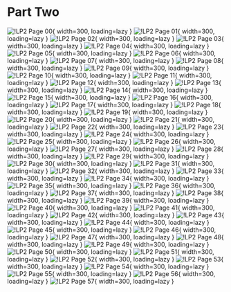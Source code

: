 # Part Two

![!LP2 Page 00](./../../assets/images/LP/LP2_00.jpg "LP2 Page 00"){ width=300, loading=lazy }
![!LP2 Page 01](./../../assets/images/LP/LP2_01.jpg "LP2 Page 01"){ width=300, loading=lazy }
![!LP2 Page 02](./../../assets/images/LP/LP2_02.jpg "LP2 Page 02"){ width=300, loading=lazy }
![!LP2 Page 03](./../../assets/images/LP/LP2_03.jpg "LP2 Page 03"){ width=300, loading=lazy }
![!LP2 Page 04](./../../assets/images/LP/LP2_04.jpg "LP2 Page 04"){ width=300, loading=lazy }
![!LP2 Page 05](./../../assets/images/LP/LP2_05.jpg "LP2 Page 05"){ width=300, loading=lazy }
![!LP2 Page 06](./../../assets/images/LP/LP2_06.jpg "LP2 Page 06"){ width=300, loading=lazy }
![!LP2 Page 07](./../../assets/images/LP/LP2_07.jpg "LP2 Page 07"){ width=300, loading=lazy }
![!LP2 Page 08](./../../assets/images/LP/LP2_08.jpg "LP2 Page 08"){ width=300, loading=lazy }
![!LP2 Page 09](./../../assets/images/LP/LP2_09.jpg "LP2 Page 09"){ width=300, loading=lazy }
![!LP2 Page 10](./../../assets/images/LP/LP2_10.jpg "LP2 Page 10"){ width=300, loading=lazy }
![!LP2 Page 11](./../../assets/images/LP/LP2_11.jpg "LP2 Page 11"){ width=300, loading=lazy }
![!LP2 Page 12](./../../assets/images/LP/LP2_12.jpg "LP2 Page 12"){ width=300, loading=lazy }
![!LP2 Page 13](./../../assets/images/LP/LP2_13.jpg "LP2 Page 13"){ width=300, loading=lazy }
![!LP2 Page 14](./../../assets/images/LP/LP2_14.jpg "LP2 Page 14"){ width=300, loading=lazy }
![!LP2 Page 15](./../../assets/images/LP/LP2_15.jpg "LP2 Page 15"){ width=300, loading=lazy }
![!LP2 Page 16](./../../assets/images/LP/LP2_16.jpg "LP2 Page 16"){ width=300, loading=lazy }
![!LP2 Page 17](./../../assets/images/LP/LP2_17.jpg "LP2 Page 17"){ width=300, loading=lazy }
![!LP2 Page 18](./../../assets/images/LP/LP2_18.jpg "LP2 Page 18"){ width=300, loading=lazy }
![!LP2 Page 19](./../../assets/images/LP/LP2_19.jpg "LP2 Page 19"){ width=300, loading=lazy }
![!LP2 Page 20](./../../assets/images/LP/LP2_20.jpg "LP2 Page 20"){ width=300, loading=lazy }
![!LP2 Page 21](./../../assets/images/LP/LP2_21.jpg "LP2 Page 21"){ width=300, loading=lazy }
![!LP2 Page 22](./../../assets/images/LP/LP2_22.jpg "LP2 Page 22"){ width=300, loading=lazy }
![!LP2 Page 23](./../../assets/images/LP/LP2_23.jpg "LP2 Page 23"){ width=300, loading=lazy }
![!LP2 Page 24](./../../assets/images/LP/LP2_24.jpg "LP2 Page 24"){ width=300, loading=lazy }
![!LP2 Page 25](./../../assets/images/LP/LP2_25.jpg "LP2 Page 25"){ width=300, loading=lazy }
![!LP2 Page 26](./../../assets/images/LP/LP2_26.jpg "LP2 Page 26"){ width=300, loading=lazy }
![!LP2 Page 27](./../../assets/images/LP/LP2_27.jpg "LP2 Page 27"){ width=300, loading=lazy }
![!LP2 Page 28](./../../assets/images/LP/LP2_28.jpg "LP2 Page 28"){ width=300, loading=lazy }
![!LP2 Page 29](./../../assets/images/LP/LP2_29.jpg "LP2 Page 29"){ width=300, loading=lazy }
![!LP2 Page 30](./../../assets/images/LP/LP2_30.jpg "LP2 Page 30"){ width=300, loading=lazy }
![!LP2 Page 31](./../../assets/images/LP/LP2_31.jpg "LP2 Page 31"){ width=300, loading=lazy }
![!LP2 Page 32](./../../assets/images/LP/LP2_32.jpg "LP2 Page 32"){ width=300, loading=lazy }
![!LP2 Page 33](./../../assets/images/LP/LP2_33.jpg "LP2 Page 33"){ width=300, loading=lazy }
![!LP2 Page 34](./../../assets/images/LP/LP2_34.jpg "LP2 Page 34"){ width=300, loading=lazy }
![!LP2 Page 35](./../../assets/images/LP/LP2_35.jpg "LP2 Page 35"){ width=300, loading=lazy }
![!LP2 Page 36](./../../assets/images/LP/LP2_36.jpg "LP2 Page 36"){ width=300, loading=lazy }
![!LP2 Page 37](./../../assets/images/LP/LP2_37.jpg "LP2 Page 37"){ width=300, loading=lazy }
![!LP2 Page 38](./../../assets/images/LP/LP2_38.jpg "LP2 Page 38"){ width=300, loading=lazy }
![!LP2 Page 39](./../../assets/images/LP/LP2_39.jpg "LP2 Page 39"){ width=300, loading=lazy }
![!LP2 Page 40](./../../assets/images/LP/LP2_40.jpg "LP2 Page 40"){ width=300, loading=lazy }
![!LP2 Page 41](./../../assets/images/LP/LP2_41.jpg "LP2 Page 41"){ width=300, loading=lazy }
![!LP2 Page 42](./../../assets/images/LP/LP2_42.jpg "LP2 Page 42"){ width=300, loading=lazy }
![!LP2 Page 43](./../../assets/images/LP/LP2_43.jpg "LP2 Page 43"){ width=300, loading=lazy }
![!LP2 Page 44](./../../assets/images/LP/LP2_44.jpg "LP2 Page 44"){ width=300, loading=lazy }
![!LP2 Page 45](./../../assets/images/LP/LP2_45.jpg "LP2 Page 45"){ width=300, loading=lazy }
![!LP2 Page 46](./../../assets/images/LP/LP2_46.jpg "LP2 Page 46"){ width=300, loading=lazy }
![!LP2 Page 47](./../../assets/images/LP/LP2_47.jpg "LP2 Page 47"){ width=300, loading=lazy }
![!LP2 Page 48](./../../assets/images/LP/LP2_48.jpg "LP2 Page 48"){ width=300, loading=lazy }
![!LP2 Page 49](./../../assets/images/LP/LP2_49.jpg "LP2 Page 49"){ width=300, loading=lazy }
![!LP2 Page 50](./../../assets/images/LP/LP2_50.jpg "LP2 Page 50"){ width=300, loading=lazy }
![!LP2 Page 51](./../../assets/images/LP/LP2_51.jpg "LP2 Page 51"){ width=300, loading=lazy }
![!LP2 Page 52](./../../assets/images/LP/LP2_52.jpg "LP2 Page 52"){ width=300, loading=lazy }
![!LP2 Page 53](./../../assets/images/LP/LP2_53.jpg "LP2 Page 53"){ width=300, loading=lazy }
![!LP2 Page 54](./../../assets/images/LP/LP2_54.jpg "LP2 Page 54"){ width=300, loading=lazy }
![!LP2 Page 55](./../../assets/images/LP/LP2_55.jpg "LP2 Page 55"){ width=300, loading=lazy }
![!LP2 Page 56](./../../assets/images/LP/LP2_56.jpg "LP2 Page 56"){ width=300, loading=lazy }
![!LP2 Page 57](./../../assets/images/LP/LP2_57.jpg "LP2 Page 57"){ width=300, loading=lazy }
